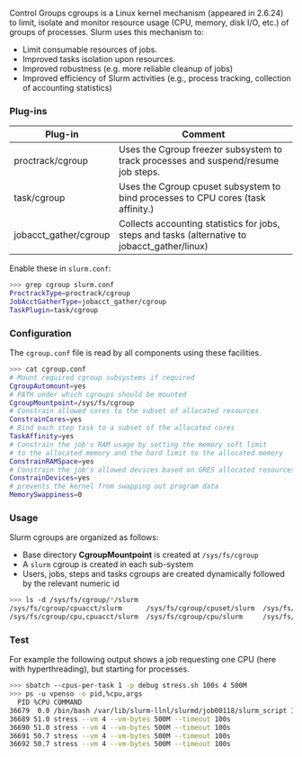 
Control Groups cgroups is a Linux kernel mechanism (appeared in 2.6.24) to limit, isolate and monitor resource usage (CPU, memory, disk I/O, etc.) of groups of processes. Slurm uses this mechanism to:

- Limit consumable resources of jobs.
- Improved tasks isolation upon resources.
- Improved robustness (e.g. more reliable cleanup of jobs)
- Improved efficiency of Slurm activities (e.g., process tracking, collection of accounting statistics) 

### Plug-ins

Plug-in               | Comment
----------------------|-----------------------------------------------------------------------------------
proctrack/cgroup      | Uses the Cgroup freezer subsystem to track processes and suspend/resume job steps. 
task/cgroup           | Uses the Cgroup cpuset subsystem to bind processes to CPU cores (task affinity.) 
jobacct_gather/cgroup | Collects accounting statistics for jobs, steps and tasks (alternative to jobacct_gather/linux)

Enable these in `slurm.conf`:

```bash
>>> grep cgroup slurm.conf
ProctrackType=proctrack/cgroup
JobAcctGatherType=jobacct_gather/cgroup
TaskPlugin=task/cgroup
```

### Configuration

The `cgroup.conf` file is read by all components using these facilities. 

```bash
>>> cat cgroup.conf         
# Mount required cgroup subsystems if required
CgroupAutomount=yes
# PATH under which cgroups should be mounted
CgroupMountpoint=/sys/fs/cgroup
# Constrain allowed cores to the subset of allocated resources
ConstrainCores=yes
# Bind each step task to a subset of the allocated cores
TaskAffinity=yes
# Constrain the job's RAM usage by setting the memory soft limit 
# to the allocated memory and the hard limit to the allocated memory
ConstrainRAMSpace=yes
# Constrain the job's allowed devices based on GRES allocated resources
ConstrainDevices=yes
# prevents the kernel from swapping out program data
MemorySwappiness=0
```

### Usage

Slurm cgroups are organized as follows:

* Base directory **CgroupMountpoint** is created at `/sys/fs/cgroup`
* A `slurm` cgroup is created in each sub-system
* Users, jobs, steps and tasks  cgroups are created dynamically followed by the relevant numeric id

```bash
>>> ls -d /sys/fs/cgroup/*/slurm
/sys/fs/cgroup/cpuacct/slurm      /sys/fs/cgroup/cpuset/slurm  /sys/fs/cgroup/devices/slurm  /sys/fs/cgroup/memory/slurm
/sys/fs/cgroup/cpu,cpuacct/slurm  /sys/fs/cgroup/cpu/slurm     /sys/fs/cgroup/freezer/slurm
```

### Test


For example the following output shows a job requesting one CPU (here with hyperthreading), but starting for processes. 

```bash
>>> sbatch --cpus-per-task 1 -p debug stress.sh 100s 4 500M
>>> ps -u vpenso -o pid,%cpu,args
  PID %CPU COMMAND
36679  0.0 /bin/bash /var/lib/slurm-llnl/slurmd/job00118/slurm_script 100s 4 500M
36689 51.0 stress --vm 4 --vm-bytes 500M --timeout 100s
36690 51.0 stress --vm 4 --vm-bytes 500M --timeout 100s
36691 50.7 stress --vm 4 --vm-bytes 500M --timeout 100s
36692 50.7 stress --vm 4 --vm-bytes 500M --timeout 100s
```
